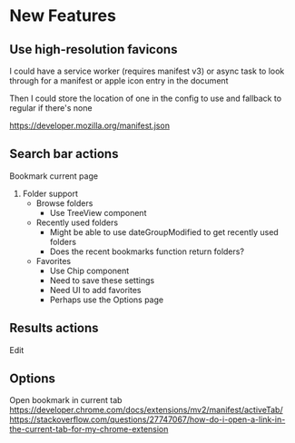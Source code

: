 # New Features
## Use high-resolution favicons
I could have a service worker (requires manifest v3) or async task to look through for a manifest or apple icon entry in the document

Then I could store the location of one in the config to use and fallback to regular if there's none

https://developer.mozilla.org/manifest.json

## Search bar actions
Bookmark current page
1. Folder support
    * Browse folders
        * Use TreeView component
    * Recently used folders
        * Might be able to use dateGroupModified to get recently used folders
        * Does the recent bookmarks function return folders?
    * Favorites
        * Use Chip component
        * Need to save these settings
        * Need UI to add favorites
        * Perhaps use the Options page

## Results actions
Edit

## Options
Open bookmark in current tab
    https://developer.chrome.com/docs/extensions/mv2/manifest/activeTab/
    https://stackoverflow.com/questions/27747067/how-do-i-open-a-link-in-the-current-tab-for-my-chrome-extension
